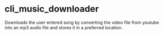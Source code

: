 # cli_music_downloader
Downloads the user entered song by converting the video file from youtube into an mp3 audio file and stores it in a preferred location.
